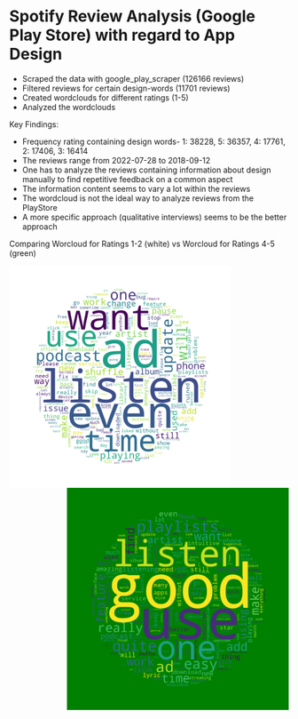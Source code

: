 # Spotify Review Analysis (Google Play Store) with regard to App Design
- Scraped the data with google_play_scraper (126166 reviews)
- Filtered reviews for certain design-words (11701 reviews)
- Created wordclouds for different ratings (1-5)
- Analyzed the wordclouds

Key Findings:
- Frequency rating containing design words- 1: 38228, 5: 36357, 4: 17761, 2: 17406, 3: 16414
- The reviews range from 2022-07-28 to 2018-09-12
- One has to analyze the reviews containing information about design manually to find repetitive feedback on a common aspect
- The information content seems to vary a lot within the reviews
- The wordcloud is not the ideal way to analyze reviews from the PlayStore
- A more specific approach (qualitative interviews) seems to be the better approach

Comparing Worcloud for Ratings 1-2 (white) vs Worcloud for Ratings 4-5 (green)


<img src="https://github.com/DrDataPsych/Spotify/blob/master/design_1_2_wordcloud.png" width=400 align=left> <img src="https://github.com/DrDataPsych/Spotify/blob/master/design_4_5_wordcloud.png" width=400 align=right>
